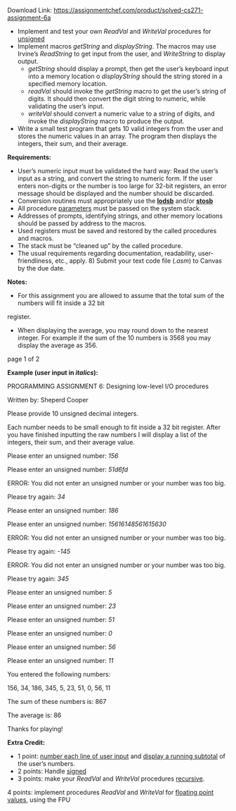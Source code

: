 Download Link: https://assignmentchef.com/product/solved-cs271-assignment-6a
<br>
<ul>

 <li>Implement and test your own <em>ReadVal</em> and <em>WriteVal</em> procedures for <u>unsigned</u></li>

 <li>Implement macros <em>getString</em> and <em>displayString</em>. The macros may use Irvine’s <em>ReadString</em> to get input from the user, and <em>WriteString</em> to display output.

  <ul>

   <li><em>getString</em> should display a prompt, then get the user’s keyboard input into a memory location o <em>displayString</em> should the string stored in a specified memory location.</li>

   <li><em>readVal</em> should invoke the <em>getString</em> macro to get the user’s string of digits. It should then convert the digit string to numeric, while validating the user’s input.</li>

   <li><em>writeVal</em> should convert a numeric value to a string of digits, and invoke the <em>displayString</em> macro to produce the output.</li>

  </ul></li>

 <li>Write a small test program that gets 10 valid integers from the user and stores the numeric values in an array. The program then displays the integers, their sum, and their average.</li>

</ul>

<strong> </strong>

<strong>Requirements: </strong>

<ul>

 <li>User’s numeric input must be validated the hard way: Read the user’s input as a string, and convert the string to numeric form. If the user enters non-digits or the number is too large for 32-bit registers, an error message should be displayed and the number should be discarded.</li>

 <li>Conversion routines must appropriately use the <strong><u>lodsb</u></strong> and/or <strong><u>stosb</u></strong></li>

 <li>All procedure <u>parameters</u> must be passed on the system stack.</li>

 <li>Addresses of prompts, identifying strings, and other memory locations should be passed by address to the macros.</li>

 <li>Used registers must be saved and restored by the called procedures and macros.</li>

 <li>The stack must be “cleaned up” by the called procedure.</li>

 <li>The usual requirements regarding documentation, readability, user-friendliness, etc., apply. 8) Submit your text code file (.<em>asm</em>) to Canvas by the due date.</li>

</ul>




<strong> </strong>

<strong>Notes: </strong>

<ul>

 <li>For this assignment you are allowed to assume that the total sum of the numbers will fit inside a 32 bit</li>

</ul>

register.

<ul>

 <li>When displaying the average, you may round down to the nearest integer. For example if the sum of the 10 numbers is 3568 you may display the average as 356.<strong>  </strong></li>

</ul>

page 1 of 2

<strong>Example (user input in <em>italics</em>):</strong>

PROGRAMMING ASSIGNMENT 6: Designing low-level I/O procedures

Written by: Sheperd Cooper




Please provide 10 unsigned decimal integers.

Each number needs to be small enough to fit inside a 32 bit register. After you have finished inputting the raw numbers I will display a list of the integers, their sum, and their average value.




Please enter an unsigned number: <em>156</em>

Please enter an unsigned number: <em>51d6fd</em>

ERROR: You did not enter an unsigned number or your number was too big.

Please try again: <em>34</em>

Please enter an unsigned number: <em>186</em>

Please enter an unsigned number: <em>15616148561615630</em>

ERROR: You did not enter an unsigned number or your number was too big.

Please try again: <em>-145</em>

ERROR: You did not enter an unsigned number or your number was too big.

Please try again: <em>345</em>

Please enter an unsigned number: <em>5</em>

Please enter an unsigned number: <em>23</em>

Please enter an unsigned number: <em>51</em>

Please enter an unsigned number: <em>0</em>

Please enter an unsigned number: <em>56</em>

Please enter an unsigned number: <em>11</em>




You entered the following numbers:

156, 34, 186, 345, 5, 23, 51, 0, 56, 11

The sum of these numbers is: 867

The average is: 86




Thanks for playing!

<strong> </strong>

<strong>Extra Credit: </strong>

<ul>

 <li>1 point: <u>number each line of user input</u> and <u>display a running subtotal</u> of the user’s numbers.</li>

 <li>2 points: Handle <u>signed</u></li>

 <li>3 points: make your <em>ReadVal</em> and <em>WriteVal</em> procedures <u>recursive</u>.</li>

</ul>

4 points: implement procedures <em>ReadVal</em> and <em>WriteVal</em>  for <u>floating point values</u>, using the FPU